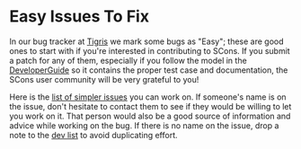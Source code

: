 # Easy Issues To Fix

In our bug tracker at [Tigris](http://scons.tigris.org) we mark some bugs as "Easy"; these are good ones to start with if you're interested in contributing to SCons.  If you submit a patch for any of them, especially if you follow the model in the [DeveloperGuide](DeveloperGuide) so it contains the proper test case and documentation, the SCons user community will be very grateful to you!

Here is the [list of simpler issues](http://scons.tigris.org/issues/buglist.cgi?keywords=Easy&issue_status=NEW) you can work on. If someone's name is on the issue, don't hesitate to contact them to see if they would be willing to let you work on it. That person would also be a good source of information and advice while working on the bug. If there is no name on the issue, drop a note to the [dev list](http://www.scons.org/lists.php) to avoid duplicating effort.
